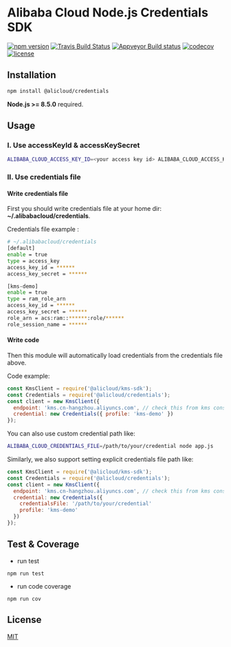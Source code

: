 # Alibaba Cloud Node.js Credentials SDK

[![npm version](https://badge.fury.io/js/@alicloud%2fcredentials.svg)](https://badge.fury.io/js/@alicloud%2fcredentials.svg)
[![Travis Build Status](https://api.travis-ci.org/aliyun/nodejs-credentials.png?branch=master)](https://travis-ci.org/aliyun/nodejs-credentials)
[![Appveyor Build status](https://ci.appveyor.com/api/projects/status/m9wp3edgrt2c098a?svg=true)](https://ci.appveyor.com/project/hyj1991/nodejs-credentials)
[![codecov](https://codecov.io/gh/aliyun/nodejs-credentials/branch/master/graph/badge.svg)](https://codecov.io/gh/aliyun/nodejs-credentials)
[![license](https://img.shields.io/github/license/mashape/apistatus.svg)](LICENSE)

## Installation

```bash
npm install @alicloud/credentials
```

**Node.js >= 8.5.0** required.

## Usage

### I. Use accessKeyId & accessKeySecret

```bash
ALIBABA_CLOUD_ACCESS_KEY_ID=<your access key id> ALIBABA_CLOUD_ACCESS_KEY_SECRET=<your access key secret> node app.js
```

### II. Use credentials file

#### Write credentials file

First you should write credentials file at your home dir: **~/.alibabacloud/credentials**.

Credentials file example :

```bash
# ~/.alibabacloud/credentials
[default]
enable = true
type = access_key
access_key_id = ******
access_key_secret = ******

[kms-demo]
enable = true
type = ram_role_arn
access_key_id = ******
access_key_secret = ******
role_arn = acs:ram::******:role/******
role_session_name = ******
```

#### Write code

Then this module will automatically load credentials from the credentials file above.

Code example:

```js
const KmsClient = require('@alicloud/kms-sdk');
const Credentials = require('@alicloud/credentials');
const client = new KmsClient({
  endpoint: 'kms.cn-hangzhou.aliyuncs.com', // check this from kms console
  credential: new Credentials({ profile: 'kms-demo' })
});
```

You can also use custom credential path like:

```bash
ALIBABA_CLOUD_CREDENTIALS_FILE=/path/to/your/credential node app.js
```

Similarly, we also support setting explicit credentials file path like:

```js
const KmsClient = require('@alicloud/kms-sdk');
const Credentials = require('@alicloud/credentials');
const client = new KmsClient({
  endpoint: 'kms.cn-hangzhou.aliyuncs.com', // check this from kms console
  credential: new Credentials({
    credentialsFile: '/path/to/your/credential'
    profile: 'kms-demo'
  })
});
```

## Test & Coverage

* run test

```
npm run test
```

* run code coverage

```
npm run cov
```


## License

[MIT](LICENSE)